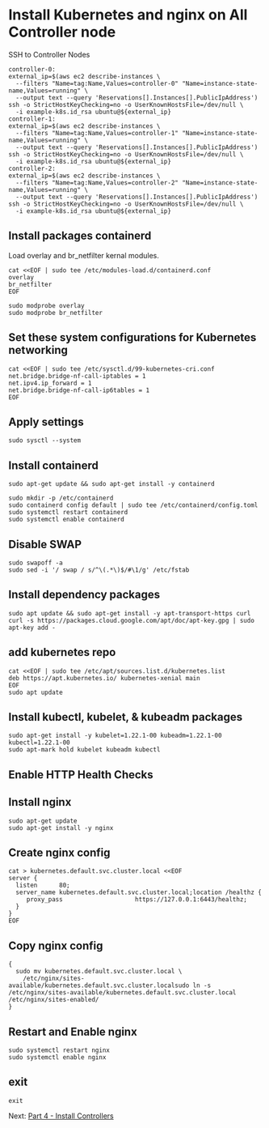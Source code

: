 # Install Kubernetes and nginx on All Controller node
SSH to Controller Nodes
```
controller-0:
external_ip=$(aws ec2 describe-instances \
  --filters "Name=tag:Name,Values=controller-0" "Name=instance-state-name,Values=running" \
  --output text --query 'Reservations[].Instances[].PublicIpAddress')
ssh -o StrictHostKeyChecking=no -o UserKnownHostsFile=/dev/null \
  -i example-k8s.id_rsa ubuntu@${external_ip}
controller-1:
external_ip=$(aws ec2 describe-instances \
  --filters "Name=tag:Name,Values=controller-1" "Name=instance-state-name,Values=running" \
  --output text --query 'Reservations[].Instances[].PublicIpAddress')
ssh -o StrictHostKeyChecking=no -o UserKnownHostsFile=/dev/null \
  -i example-k8s.id_rsa ubuntu@${external_ip}
controller-2:
external_ip=$(aws ec2 describe-instances \
  --filters "Name=tag:Name,Values=controller-2" "Name=instance-state-name,Values=running" \
  --output text --query 'Reservations[].Instances[].PublicIpAddress')
ssh -o StrictHostKeyChecking=no -o UserKnownHostsFile=/dev/null \
  -i example-k8s.id_rsa ubuntu@${external_ip}
```

## Install packages containerd
Load overlay and br_netfilter kernal modules.
```
cat <<EOF | sudo tee /etc/modules-load.d/containerd.conf 
overlay 
br_netfilter 
EOF

sudo modprobe overlay 
sudo modprobe br_netfilter
```

## Set these system configurations for Kubernetes networking
```
cat <<EOF | sudo tee /etc/sysctl.d/99-kubernetes-cri.conf 
net.bridge.bridge-nf-call-iptables = 1 
net.ipv4.ip_forward = 1 
net.bridge.bridge-nf-call-ip6tables = 1 
EOF
```

## Apply settings
```
sudo sysctl --system
```

## Install containerd
```
sudo apt-get update && sudo apt-get install -y containerd

sudo mkdir -p /etc/containerd
sudo containerd config default | sudo tee /etc/containerd/config.toml
sudo systemctl restart containerd
sudo systemctl enable containerd
```

## Disable SWAP
```
sudo swapoff -a
sudo sed -i '/ swap / s/^\(.*\)$/#\1/g' /etc/fstab
```

## Install dependency packages
```
sudo apt update && sudo apt-get install -y apt-transport-https curl
curl -s https://packages.cloud.google.com/apt/doc/apt-key.gpg | sudo apt-key add -
```

## add kubernetes repo
```
cat <<EOF | sudo tee /etc/apt/sources.list.d/kubernetes.list
deb https://apt.kubernetes.io/ kubernetes-xenial main
EOF
sudo apt update
```

## Install kubectl, kubelet, & kubeadm packages
```
sudo apt-get install -y kubelet=1.22.1-00 kubeadm=1.22.1-00 kubectl=1.22.1-00
sudo apt-mark hold kubelet kubeadm kubectl
```

## Enable HTTP Health Checks
## Install nginx
```
sudo apt-get update
sudo apt-get install -y nginx
```

## Create nginx config
```
cat > kubernetes.default.svc.cluster.local <<EOF
server {
  listen      80;
  server_name kubernetes.default.svc.cluster.local;location /healthz {
     proxy_pass                    https://127.0.0.1:6443/healthz;
  }
}
EOF
```

## Copy nginx config
```
{
  sudo mv kubernetes.default.svc.cluster.local \
    /etc/nginx/sites-available/kubernetes.default.svc.cluster.localsudo ln -s /etc/nginx/sites-available/kubernetes.default.svc.cluster.local /etc/nginx/sites-enabled/
}
```

## Restart and Enable nginx
```
sudo systemctl restart nginx
sudo systemctl enable nginx
```

## exit
```
exit
```

Next: [Part 4 - Install Controllers](05-part-04.md)

